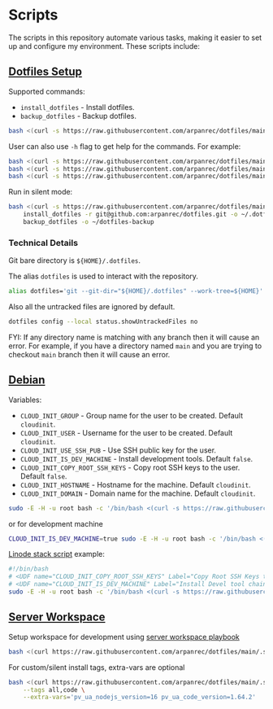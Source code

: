 # Scripts

The scripts in this repository automate various tasks, making it easier to set up and configure my environment. These scripts include:

## [Dotfiles Setup](/.script.d/dotfiles-setup.sh)

Supported commands:

* `install_dotfiles` - Install dotfiles.
* `backup_dotfiles` - Backup dotfiles.

```bash
bash <(curl -s https://raw.githubusercontent.com/arpanrec/dotfiles/main/.script.d/dotfiles-setup.sh) install_dotfiles backup_dotfiles
```

User can also use `-h` flag to get help for the commands. For example:

```bash
bash <(curl -s https://raw.githubusercontent.com/arpanrec/dotfiles/main/.script.d/dotfiles-setup.sh) -h
bash <(curl -s https://raw.githubusercontent.com/arpanrec/dotfiles/main/.script.d/dotfiles-setup.sh) install_dotfiles -h
bash <(curl -s https://raw.githubusercontent.com/arpanrec/dotfiles/main/.script.d/dotfiles-setup.sh) backup_dotfiles -h
```

Run in silent mode:

```bash
bash <(curl -s https://raw.githubusercontent.com/arpanrec/dotfiles/main/.script.d/dotfiles-setup.sh) -s -k \
    install_dotfiles -r git@github.com:arpanrec/dotfiles.git -o ~/.dotfiles -b main \
    backup_dotfiles -o ~/dotfiles-backup
```

### Technical Details

Git bare directory is `${HOME}/.dotfiles`.

The alias `dotfiles` is used to interact with the repository.

```bash
alias dotfiles='git --git-dir="${HOME}/.dotfiles" --work-tree=${HOME}'
```

Also all the untracked files are ignored by default.

```bash
dotfiles config --local status.showUntrackedFiles no
```

FYI: If any directory name is matching with any branch then it will cause an error. For example, if you have a directory named `main` and you are trying to checkout `main` branch then it will cause an error.

## [Debian](/.script.d/debian-cloudinit.sh)

Variables:

* `CLOUD_INIT_GROUP` - Group name for the user to be created. Default `cloudinit`.
* `CLOUD_INIT_USER` - Username for the user to be created. Default `cloudinit`.
* `CLOUD_INIT_USE_SSH_PUB` - Use SSH public key for the user.
* `CLOUD_INIT_IS_DEV_MACHINE` - Install development tools. Default `false`.
* `CLOUD_INIT_COPY_ROOT_SSH_KEYS` - Copy root SSH keys to the user. Default `false`.
* `CLOUD_INIT_HOSTNAME` - Hostname for the machine. Default `cloudinit`.
* `CLOUD_INIT_DOMAIN` - Domain name for the machine. Default `cloudinit`.

```bash
sudo -E -H -u root bash -c '/bin/bash <(curl -s https://raw.githubusercontent.com/arpanrec/dotfiles/main/.script.d/debian-cloudinit.sh)'
```

or for development machine

```bash
CLOUD_INIT_IS_DEV_MACHINE=true sudo -E -H -u root bash -c '/bin/bash <(curl -s https://raw.githubusercontent.com/arpanrec/dotfiles/main/.script.d/debian-cloudinit.sh)'
```

[Linode stack script](https://cloud.linode.com/stackscripts/1164660) example:

```bash
#!/bin/bash
# <UDF name="CLOUD_INIT_COPY_ROOT_SSH_KEYS" Label="Copy Root SSH Keys to current user" oneOf="true,false" default="true"/>
# <UDF name="CLOUD_INIT_IS_DEV_MACHINE" Label="Install Devel tool chain" oneOf="true,false" default="false"/>
sudo -E -H -u root bash -c '/bin/bash <(curl -s https://raw.githubusercontent.com/arpanrec/dotfiles/main/.script.d/debian-cloudinit.sh)'
```

## [Server Workspace](/.script.d/server-workspace.sh)

Setup workspace for development using [server workspace playbook](https://github.com/arpanrec/arpanrec.nebula/blob/main/playbooks/server_workspace.md)

```bash
bash <(curl https://raw.githubusercontent.com/arpanrec/dotfiles/main/.script.d/server-workspace.sh)
```

For custom/silent install tags, extra-vars are optional

```bash
bash <(curl https://raw.githubusercontent.com/arpanrec/dotfiles/main/.script.d/server-workspace.sh) \
    --tags all,code \
    --extra-vars='pv_ua_nodejs_version=16 pv_ua_code_version=1.64.2'
```

